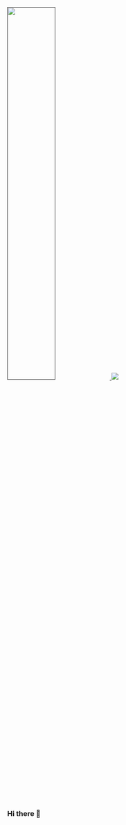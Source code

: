 <a href="">
  <img align="bottom" width="47%" src="https://github-readme-stats.vercel.app/api?username=frehml&show_icons=true&theme=aura&title_color=15FF57&bg_color=101,1A191E,280036&icon_color=F2C1ED&border_radius=10&border_color=545454" />
</a>
<a href="">
  <img align="bottom" src="https://github-readme-stats.vercel.app/api/top-langs/?username=frehml&layout=compact&bg_color=101,1A191E,280036&border_radius=10&text_color=8FFBCD&title_color=15FF57&border_color=545454" />
</a>

### Hi there 👋

<!--
**frehml/frehml** is a ✨ _special_ ✨ repository because its `README.md` (this file) appears on your GitHub profile.

Here are some ideas to get you started:

- 🔭 I’m currently working on ...
- 🌱 I’m currently learning ...
- 👯 I’m looking to collaborate on ...
- 🤔 I’m looking for help with ...
- 💬 Ask me about ...
- 📫 How to reach me: ...
- 😄 Pronouns: ...
- ⚡ Fun fact: ...
-->
